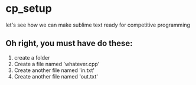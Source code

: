 # cp_setup
let's see how we can make sublime text ready for competitive programming


## Oh right, you must have do these:
1. create a folder
2. Create a file named 'whatever.cpp'
3. Create another file named 'in.txt'
4. Create another file named 'out.txt'
